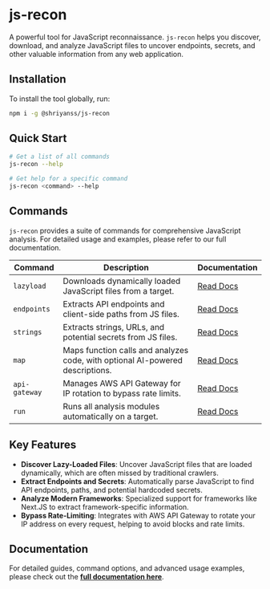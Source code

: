 # js-recon

A powerful tool for JavaScript reconnaissance. `js-recon` helps you discover, download, and analyze JavaScript files to uncover endpoints, secrets, and other valuable information from any web application.

## Installation

To install the tool globally, run:

```bash
npm i -g @shriyanss/js-recon
```

## Quick Start

```bash
# Get a list of all commands
js-recon --help

# Get help for a specific command
js-recon <command> --help
```

## Commands

`js-recon` provides a suite of commands for comprehensive JavaScript analysis. For detailed usage and examples, please refer to our full documentation.

| Command       | Description                                                                   | Documentation                      |
| ------------- | ----------------------------------------------------------------------------- | ---------------------------------- |
| `lazyload`    | Downloads dynamically loaded JavaScript files from a target.                  | [Read Docs](./docs/lazyload.md)    |
| `endpoints`   | Extracts API endpoints and client-side paths from JS files.                   | [Read Docs](./docs/endpoints.md)   |
| `strings`     | Extracts strings, URLs, and potential secrets from JS files.                  | [Read Docs](./docs/strings.md)     |
| `map`         | Maps function calls and analyzes code, with optional AI-powered descriptions. | [Read Docs](./docs/map.md)         |
| `api-gateway` | Manages AWS API Gateway for IP rotation to bypass rate limits.                | [Read Docs](./docs/api-gateway.md) |
| `run`         | Runs all analysis modules automatically on a target.                          | [Read Docs](./docs/run.md)         |

## Key Features

- **Discover Lazy-Loaded Files**: Uncover JavaScript files that are loaded dynamically, which are often missed by traditional crawlers.
- **Extract Endpoints and Secrets**: Automatically parse JavaScript to find API endpoints, paths, and potential hardcoded secrets.
- **Analyze Modern Frameworks**: Specialized support for frameworks like Next.JS to extract framework-specific information.
- **Bypass Rate-Limiting**: Integrates with AWS API Gateway to rotate your IP address on every request, helping to avoid blocks and rate limits.

## Documentation

For detailed guides, command options, and advanced usage examples, please check out the **[full documentation here](./docs/README.md)**.
